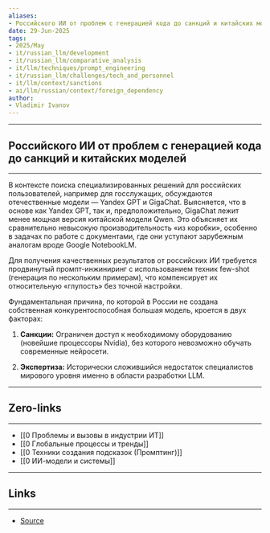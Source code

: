 ```yaml
---
aliases: 
- Российского ИИ от проблем с генерацией кода до санкций и китайских моделей 
date: 29-Jun-2025
tags:
- 2025/May
- it/russian_llm/development
- it/russian_llm/comparative_analysis
- it/llm/techniques/prompt_engineering
- it/russian_llm/challenges/tech_and_personnel
- it/llm/context/sanctions
- ai/llm/russian/context/foreign_dependency
author:
- Vladimir Ivanov
---
```

-----
##  Российского ИИ от проблем с генерацией кода до санкций и китайских моделей 
-----
В контексте поиска специализированных решений для российских пользователей, например для госслужащих, обсуждаются отечественные модели — Yandex GPT и GigaChat. Выясняется, что в основе как Yandex GPT, так и, предположительно, GigaChat лежит менее мощная версия китайской модели Qwen. Это объясняет их сравнительно невысокую производительность «из коробки», особенно в задачах по работе с документами, где они уступают зарубежным аналогам вроде Google NotebookLM.

Для получения качественных результатов от российских ИИ требуется продвинутый промпт-инжиниринг с использованием техник few-shot (генерация по нескольким примерам), что компенсирует их относительную «глупость» без точной настройки.

Фундаментальная причина, по которой в России не создана собственная конкурентоспособная большая модель, кроется в двух факторах:

1. **Санкции:** Ограничен доступ к необходимому оборудованию (новейшие процессоры Nvidia), без которого невозможно обучать современные нейросети.
    
2. **Экспертиза:** Исторически сложившийся недостаток специалистов мирового уровня именно в области разработки LLM.


---
## Zero-links
---
- [[0 Проблемы и вызовы в индустрии ИТ]]
- [[0 Глобальные процессы и тренды]]
- [[0 Техники создания подсказок (Промптинг)]]
- [[0 ИИ-модели и системы]]

---
## Links
---
- [Source](https://t.me/turboproject/1645)
